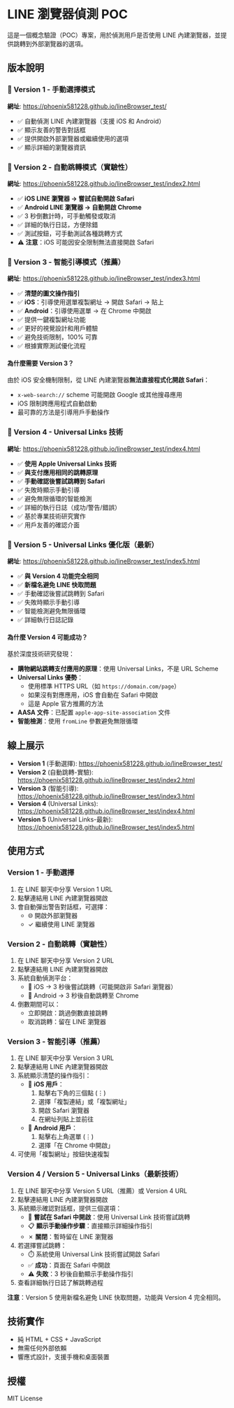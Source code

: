 # LINE 瀏覽器偵測 POC

這是一個概念驗證（POC）專案，用於偵測用戶是否使用 LINE 內建瀏覽器，並提供跳轉到外部瀏覽器的選項。

## 版本說明

### 📱 Version 1 - 手動選擇模式
**網址**: https://phoenix581228.github.io/lineBrowser_test/

- ✅ 自動偵測 LINE 內建瀏覽器（支援 iOS 和 Android）
- ✅ 顯示友善的警告對話框
- ✅ 提供開啟外部瀏覽器或繼續使用的選項
- ✅ 顯示詳細的瀏覽器資訊

### 🚀 Version 2 - 自動跳轉模式（實驗性）
**網址**: https://phoenix581228.github.io/lineBrowser_test/index2.html

- ✅ **iOS LINE 瀏覽器 → 嘗試自動開啟 Safari**
- ✅ **Android LINE 瀏覽器 → 自動開啟 Chrome**
- ✅ 3 秒倒數計時，可手動觸發或取消
- ✅ 詳細的執行日誌，方便除錯
- ✅ 測試按鈕，可手動測試各種跳轉方式
- ⚠️ **注意**：iOS 可能因安全限制無法直接開啟 Safari

### 🎯 Version 3 - 智能引導模式（推薦）
**網址**: https://phoenix581228.github.io/lineBrowser_test/index3.html

- ✅ **清楚的圖文操作指引**
- ✅ **iOS**：引導使用選單複製網址 → 開啟 Safari → 貼上
- ✅ **Android**：引導使用選單 → 在 Chrome 中開啟
- ✅ 提供一鍵複製網址功能
- ✅ 更好的視覺設計和用戶體驗
- ✅ 避免技術限制，100% 可靠
- ✅ 根據實際測試優化流程

#### 為什麼需要 Version 3？

由於 iOS 安全機制限制，從 LINE 內建瀏覽器**無法直接程式化開啟 Safari**：
- `x-web-search://` scheme 可能開啟 Google 或其他搜尋應用
- iOS 限制跨應用程式自動啟動
- 最可靠的方法是引導用戶手動操作

### 🎯 Version 4 - Universal Links 技術
**網址**: https://phoenix581228.github.io/lineBrowser_test/index4.html

- ✅ **使用 Apple Universal Links 技術**
- ✅ **與支付應用相同的跳轉原理**
- ✅ **手動確認後嘗試跳轉到 Safari**
- ✅ 失敗時顯示手動引導
- ✅ 避免無限循環的智能檢測
- ✅ 詳細的執行日誌（成功/警告/錯誤）
- ✅ 基於專業技術研究實作
- ✅ 用戶友善的確認介面

### 🚀 Version 5 - Universal Links 優化版（最新）
**網址**: https://phoenix581228.github.io/lineBrowser_test/index5.html

- ✅ **與 Version 4 功能完全相同**
- ✅ **新檔名避免 LINE 快取問題**
- ✅ 手動確認後嘗試跳轉到 Safari
- ✅ 失敗時顯示手動引導
- ✅ 智能檢測避免無限循環
- ✅ 詳細執行日誌記錄

#### 為什麼 Version 4 可能成功？

基於深度技術研究發現：
- **購物網站跳轉支付應用的原理**：使用 Universal Links，不是 URL Scheme
- **Universal Links 優勢**：
  - 使用標準 HTTPS URL（如 `https://domain.com/page`）
  - 如果沒有對應應用，iOS 會自動在 Safari 中開啟
  - 這是 Apple 官方推薦的方法
- **AASA 文件**：已配置 `apple-app-site-association` 文件
- **智能檢測**：使用 `fromLine` 參數避免無限循環

## 線上展示

- **Version 1** (手動選擇): https://phoenix581228.github.io/lineBrowser_test/
- **Version 2** (自動跳轉-實驗): https://phoenix581228.github.io/lineBrowser_test/index2.html
- **Version 3** (智能引導): https://phoenix581228.github.io/lineBrowser_test/index3.html
- **Version 4** (Universal Links): https://phoenix581228.github.io/lineBrowser_test/index4.html
- **Version 5** (Universal Links-最新): https://phoenix581228.github.io/lineBrowser_test/index5.html

## 使用方式

### Version 1 - 手動選擇
1. 在 LINE 聊天中分享 Version 1 URL
2. 點擊連結用 LINE 內建瀏覽器開啟
3. 會自動彈出警告對話框，可選擇：
   - 🌐 開啟外部瀏覽器
   - ✓ 繼續使用 LINE 瀏覽器

### Version 2 - 自動跳轉（實驗性）
1. 在 LINE 聊天中分享 Version 2 URL
2. 點擊連結用 LINE 內建瀏覽器開啟
3. 系統自動偵測平台：
   - 🍎 iOS → 3 秒後嘗試跳轉（可能開啟非 Safari 瀏覽器）
   - 🤖 Android → 3 秒後自動跳轉至 Chrome
4. 倒數期間可以：
   - 立即開啟：跳過倒數直接跳轉
   - 取消跳轉：留在 LINE 瀏覽器

### Version 3 - 智能引導（推薦）
1. 在 LINE 聊天中分享 Version 3 URL
2. 點擊連結用 LINE 內建瀏覽器開啟
3. 系統顯示清楚的操作指引：
   - 🍎 **iOS 用戶**：
     1. 點擊右下角的三個點 (⋮)
     2. 選擇「複製連結」或「複製網址」
     3. 開啟 Safari 瀏覽器
     4. 在網址列貼上並前往
   - 🤖 **Android 用戶**：
     1. 點擊右上角選單 (⋮)
     2. 選擇「在 Chrome 中開啟」
4. 可使用「複製網址」按鈕快速複製

### Version 4 / Version 5 - Universal Links（最新技術）
1. 在 LINE 聊天中分享 Version 5 URL（推薦）或 Version 4 URL
2. 點擊連結用 LINE 內建瀏覽器開啟
3. 系統顯示確認對話框，提供三個選項：
   - 🚀 **嘗試在 Safari 中開啟**：使用 Universal Link 技術嘗試跳轉
   - 📋 **顯示手動操作步驟**：直接顯示詳細操作指引
   - ✗ **關閉**：暫時留在 LINE 瀏覽器
4. 若選擇嘗試跳轉：
   - ⏱️ 系統使用 Universal Link 技術嘗試開啟 Safari
   - ✅ **成功**：頁面在 Safari 中開啟
   - ⚠️ **失敗**：3 秒後自動顯示手動操作指引
5. 查看詳細執行日誌了解跳轉過程

**注意**：Version 5 使用新檔名避免 LINE 快取問題，功能與 Version 4 完全相同。

## 技術實作

- 純 HTML + CSS + JavaScript
- 無需任何外部依賴
- 響應式設計，支援手機和桌面裝置

## 授權

MIT License
